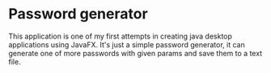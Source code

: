 # Password generator
This application is one of my first attempts in creating java desktop applications using JavaFX.
It's just a simple password generator, it can generate one of more passwords with given params and save them to a text file.  
